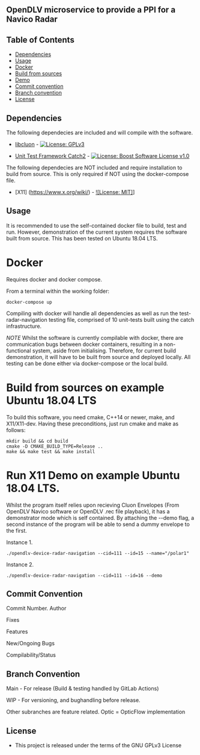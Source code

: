 ## OpenDLV microservice to provide a PPI for a Navico Radar

## Table of Contents
* [Dependencies](#dependencies)
* [Usage](#usage)
* [Docker](#docker)
* [Build from sources](#build-from-sources-on-example-ubuntu-1804-lts)
* [Demo](#run-x11-demo-on-example-ubuntu-1804-lts)
* [Commit convention](#commit-convention)
* [Branch convention](#branch-convention)
* [License](#license)


## Dependencies
The following dependecies are included and will compile with the software.  

* [libcluon](https://github.com/chrberger/libcluon) - [![License: GPLv3](https://img.shields.io/badge/license-GPL--3-blue.svg)](https://www.gnu.org/licenses/gpl-3.0.txt)

* [Unit Test Framework Catch2](https://github.com/catchorg/Catch2/releases/tag/v2.1.2) - [![License: Boost Software License v1.0](https://img.shields.io/badge/License-Boost%20v1-blue.svg)](http://www.boost.org/LICENSE_1_0.txt)

The following dependecies are NOT included and require installation to build from source. This is only required if NOT using the docker-compose file. 

* [X11] (https://www.x.org/wiki/) - [![License: MIT]](https://opensource.org/licenses/mit-license.php)]

## Usage

It is recommended to use the self-contained docker file to build, test and run. However, demonstration of the current system requires the software built from source. This has been tested on Ubuntu 18.04 LTS. 

# Docker

Requires docker and docker compose. 

From a terminal within the working folder: 

```
docker-compose up

```
Compiling with docker will handle all dependencies as well as run the test-radar-navigation testing file, comprised of 10 unit-tests built using the catch infrastructure. 

*NOTE* Whilst the software is currently compilable with docker, there are communication bugs between docker containers, resulting in a non-functional system, aside from initialising. Therefore, for current build demonstration, it will have to be built from source and deployed locally. All testing can be done either via docker-compose or the local build. 

# Build from sources on example Ubuntu 18.04 LTS

To build this software, you need cmake, C++14 or newer, make, and X11/X11-dev. Having these preconditions, just run cmake and make as follows:

```
mkdir build && cd build
cmake -D CMAKE_BUILD_TYPE=Release ..
make && make test && make install
```

# Run X11 Demo on example Ubuntu 18.04 LTS. 

Whilst the program itself relies upon recieving Cluon Envelopes (From OpenDLV Navico software or OpenDLV .rec file playback), it has a demonstrator mode which is self contained. By attaching the --demo flag, a second instance of the program will be able to send a dummy envelope to the first. 

Instance 1. 
```
./opendlv-device-radar-navigation --cid=111 --id=15 --name="/polar1"
```
Instance 2.
```
./opendlv-device-radar-navigation --cid=111 --id=16 --demo
```

## Commit Convention

Commit Number. Author

Fixes

Features

New/Ongoing Bugs

Compilability/Status

## Branch Convention

Main - For release (Build & testing handled by GitLab Actions) 

WIP - For versioning, and bughandling before release.

Other subranches are feature related. Optic = OpticFlow implementation

## License

* This project is released under the terms of the GNU GPLv3 License

